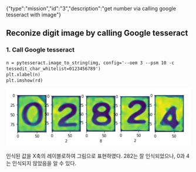 {"type":"mission","id":"3","description":"get number via calling google tesseract with image"}
## Reconize digit image by calling Google tesseract

### 1. Call Google tesseract

```
n = pytesseract.image_to_string(img, config='--oem 3 --psm 10 -c tessedit_char_whitelist=0123456789')
plt.xlabel(n)
plt.imshow(rd)
```

![인식결과](image4.jpg)

인식된 값을 X축의 레이블로하여 그림으로 표현하였다.
282는 잘 인식되었으나, 0과 4는 인식되지 않았음을 알 수 있다.